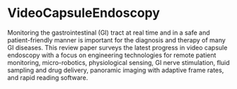 # VideoCapsuleEndoscopy
Monitoring the gastrointestinal (GI) tract at real time and in a safe and patient-friendly manner is important for the diagnosis and therapy of many GI diseases. This review paper surveys the latest progress in video capsule endoscopy with a focus on engineering technologies for remote patient monitoring, micro-robotics, physiological sensing, GI nerve stimulation, fluid sampling and drug delivery, panoramic imaging with adaptive frame rates, and rapid reading software. 
